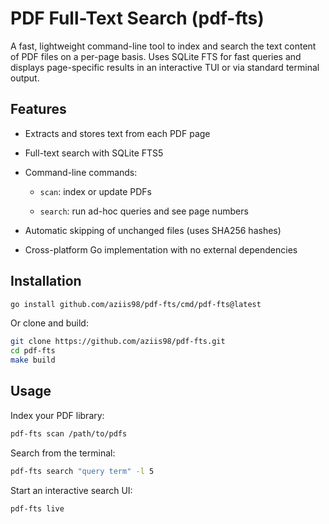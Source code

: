 # PDF Full-Text Search (pdf-fts)

A fast, lightweight command-line tool to index and search the text content of
PDF files on a per-page basis. Uses SQLite FTS for fast queries and displays
page-specific results in an interactive TUI or via standard terminal output.

## Features

-   Extracts and stores text from each PDF page

-   Full-text search with SQLite FTS5

-   Command-line commands:

    -   `scan`: index or update PDFs

    -   `search`: run ad-hoc queries and see page numbers

-   Automatic skipping of unchanged files (uses SHA256 hashes)

-   Cross-platform Go implementation with no external dependencies

## Installation

```sh
go install github.com/aziis98/pdf-fts/cmd/pdf-fts@latest
```

Or clone and build:

```sh
git clone https://github.com/aziis98/pdf-fts.git
cd pdf-fts
make build
```

## Usage

Index your PDF library:

```sh
pdf-fts scan /path/to/pdfs
```

Search from the terminal:

```sh
pdf-fts search "query term" -l 5
```

Start an interactive search UI:

```sh
pdf-fts live
```
